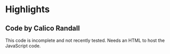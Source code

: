 # Highlights
## Code by Calico Randall

This code is incomplete and not recently tested. Needs an HTML to host the JavaScript code.